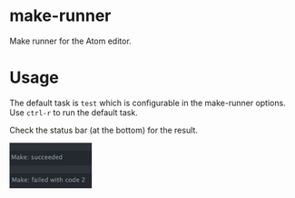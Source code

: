 make-runner
===========

Make runner for the Atom editor.

# Usage

The default task is `test` which is configurable in the make-runner options.
Use `ctrl-r` to run the default task.

Check the status bar (at the bottom) for the result.

![](screenshot.png)
